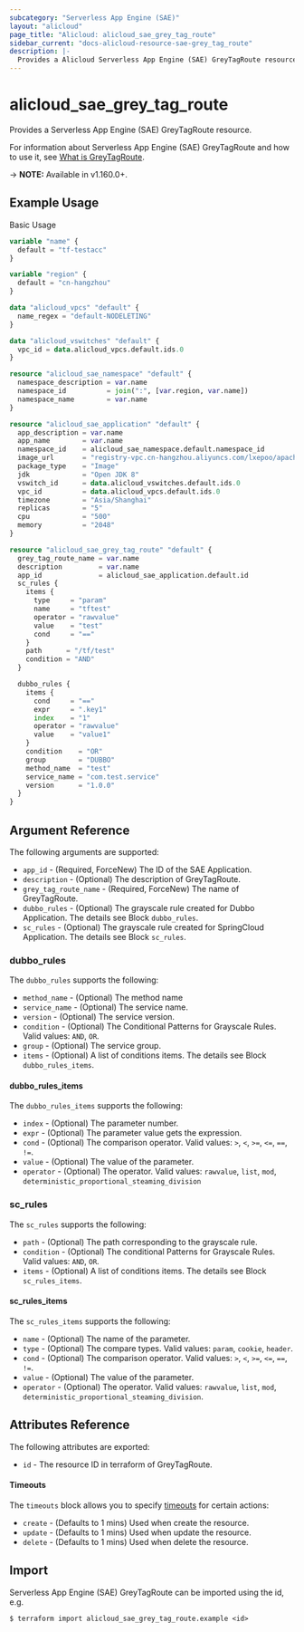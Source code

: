 ```yaml
---
subcategory: "Serverless App Engine (SAE)"
layout: "alicloud"
page_title: "Alicloud: alicloud_sae_grey_tag_route"
sidebar_current: "docs-alicloud-resource-sae-grey_tag_route"
description: |-
  Provides a Alicloud Serverless App Engine (SAE) GreyTagRoute resource.
---
```


# alicloud\_sae\_grey\_tag\_route

Provides a Serverless App Engine (SAE) GreyTagRoute resource.

For information about Serverless App Engine (SAE) GreyTagRoute and how to use it, see [What is GreyTagRoute](https://help.aliyun.com/document_detail/97792.html).

-> **NOTE:** Available in v1.160.0+.

## Example Usage

Basic Usage

```terraform
variable "name" {
  default = "tf-testacc"
}

variable "region" {
  default = "cn-hangzhou"
}

data "alicloud_vpcs" "default" {
  name_regex = "default-NODELETING"
}

data "alicloud_vswitches" "default" {
  vpc_id = data.alicloud_vpcs.default.ids.0
}

resource "alicloud_sae_namespace" "default" {
  namespace_description = var.name
  namespace_id          = join(":", [var.region, var.name])
  namespace_name        = var.name
}

resource "alicloud_sae_application" "default" {
  app_description = var.name
  app_name        = var.name
  namespace_id    = alicloud_sae_namespace.default.namespace_id
  image_url       = "registry-vpc.cn-hangzhou.aliyuncs.com/lxepoo/apache-php5"
  package_type    = "Image"
  jdk             = "Open JDK 8"
  vswitch_id      = data.alicloud_vswitches.default.ids.0
  vpc_id          = data.alicloud_vpcs.default.ids.0
  timezone        = "Asia/Shanghai"
  replicas        = "5"
  cpu             = "500"
  memory          = "2048"
}

resource "alicloud_sae_grey_tag_route" "default" {
  grey_tag_route_name = var.name
  description         = var.name
  app_id              = alicloud_sae_application.default.id
  sc_rules {
    items {
      type     = "param"
      name     = "tftest"
      operator = "rawvalue"
      value    = "test"
      cond     = "=="
    }
    path      = "/tf/test"
    condition = "AND"
  }

  dubbo_rules {
    items {
      cond     = "=="
      expr     = ".key1"
      index    = "1"
      operator = "rawvalue"
      value    = "value1"
    }
    condition    = "OR"
    group        = "DUBBO"
    method_name  = "test"
    service_name = "com.test.service"
    version      = "1.0.0"
  }
}
```

## Argument Reference

The following arguments are supported:

* `app_id` - (Required, ForceNew) The ID  of the SAE Application.
* `description` - (Optional) The description of GreyTagRoute.
* `grey_tag_route_name` - (Required, ForceNew) The name of GreyTagRoute.
* `dubbo_rules` - (Optional) The grayscale rule created for Dubbo Application. The details see Block `dubbo_rules`.
* `sc_rules` - (Optional) The grayscale rule created for SpringCloud Application. The details see Block `sc_rules`.

### dubbo_rules

The `dubbo_rules` supports the following:
* `method_name` - (Optional) The method name
* `service_name` - (Optional) The service name.
* `version` - (Optional) The service version.
* `condition` - (Optional) The Conditional Patterns for Grayscale Rules. Valid values: `AND`, `OR`.
* `group` - (Optional) The service group.
* `items` - (Optional) A list of conditions items. The details see Block `dubbo_rules_items`.

#### dubbo_rules_items

The `dubbo_rules_items` supports the following:
* `index` - (Optional) The parameter number.
* `expr` - (Optional) The parameter value gets the expression.
* `cond` - (Optional) The comparison operator. Valid values: `>`, `<`, `>=`, `<=`, `==`, `!=`.
* `value` - (Optional) The value of the parameter.
* `operator` - (Optional) The operator. Valid values: `rawvalue`, `list`, `mod`, `deterministic_proportional_steaming_division`

### sc_rules

The `sc_rules` supports the following:
* `path` - (Optional) The path corresponding to the grayscale rule.
* `condition` - (Optional) The conditional Patterns for Grayscale Rules. Valid values: `AND`, `OR`.
* `items` - (Optional) A list of conditions items. The details see Block `sc_rules_items`.

#### sc_rules_items

The `sc_rules_items` supports the following:
* `name` - (Optional) The name of the parameter.
* `type` - (Optional) The compare types. Valid values: `param`, `cookie`, `header`.
* `cond` - (Optional) The comparison operator. Valid values: `>`, `<`, `>=`, `<=`, `==`, `!=`.
* `value` - (Optional) The value of the parameter.
* `operator` - (Optional) The operator. Valid values: `rawvalue`, `list`, `mod`, `deterministic_proportional_steaming_division`.

## Attributes Reference

The following attributes are exported:

* `id` - The resource ID in terraform of GreyTagRoute.


#### Timeouts

The `timeouts` block allows you to specify [timeouts](https://www.terraform.io/docs/configuration-0-11/resources.html#timeouts) for certain actions:

* `create` - (Defaults to 1 mins) Used when create the resource.
* `update` - (Defaults to 1 mins) Used when update the resource.
* `delete` - (Defaults to 1 mins) Used when delete the resource.

## Import

Serverless App Engine (SAE) GreyTagRoute can be imported using the id, e.g.

```shell
$ terraform import alicloud_sae_grey_tag_route.example <id>
```
